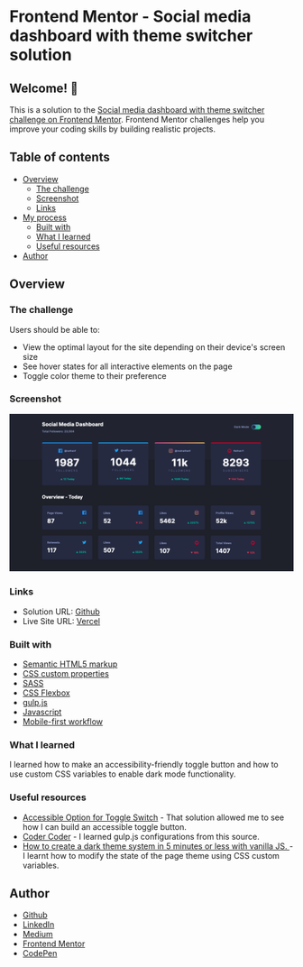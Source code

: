 # Frontend Mentor - Social media dashboard with theme switcher solution
## Welcome! 👋

This is a solution to the [Social media dashboard with theme switcher challenge on Frontend Mentor](https://www.frontendmentor.io/challenges/social-media-dashboard-with-theme-switcher-6oY8ozp_H). Frontend Mentor challenges help you improve your coding skills by building realistic projects. 

## Table of contents

- [Overview](#overview)
  - [The challenge](#the-challenge)
  - [Screenshot](#screenshot)
  - [Links](#links)
- [My process](#my-process)
  - [Built with](#built-with)
  - [What I learned](#what-i-learned)
  - [Useful resources](#useful-resources)
- [Author](#author)


## Overview

### The challenge

Users should be able to:

- View the optimal layout for the site depending on their device's screen size
- See hover states for all interactive elements on the page
- Toggle color theme to their preference

### Screenshot

![](./src/images/screenshot.png)

### Links

- Solution URL: [Github](https://github.com/aycanogut/fem-social-media-dashboard)
- Live Site URL: [Vercel](https://fem-social-media-dashboard-fawn.vercel.app/)

### Built with

- [Semantic HTML5 markup](https://developer.mozilla.org/en-US/docs/Glossary/Semantics#semantics_in_html)
- [CSS custom properties](https://developer.mozilla.org/en-US/docs/Web/CSS/--*)
- [SASS](https://sass-guidelin.es/)
- [CSS Flexbox](https://css-tricks.com/snippets/css/a-guide-to-flexbox/)
- [gulp.js](https://gulpjs.com/)
- [Javascript](https://javascript.info/)
- [Mobile-first workflow](https://bradfrost.com/blog/post/mobile-first-responsive-web-design/)

### What I learned

I learned how to make an accessibility-friendly toggle button and how to use custom CSS variables to enable dark mode functionality. 
### Useful resources
- [Accessible Option for Toggle Switch](https://codepen.io/SaraSoueidan/pen/jpBbrq?editors=0100) - That solution allowed me to see how I can build an accessible toggle button. 
- [Coder Coder](https://www.youtube.com/watch?v=n3hkpnOFr0A&list=PLUWqFDiirlsu5az5EIyxe8ZddyNO_kDuP&index=3) - I learned gulp.js configurations from this source.
- [How to create a dark theme system in 5 minutes or less with vanilla JS. ](https://dev.to/codedgar/how-to-create-a-dark-theme-system-in-5-minutes-or-less-with-vanilla-js-2922) - I learnt how to modify the state of the page theme using CSS custom variables. 
## Author

- [Github](https://github.com/aycanogut)
- [LinkedIn](https://www.linkedin.com/in/aycanogut/)
- [Medium](https://medium.com/@aycanogut)
- [Frontend Mentor](https://www.frontendmentor.io/profile/bleedeleventh)
- [CodePen](https://codepen.io/aycanogutt)
